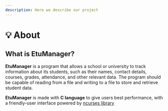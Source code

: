 ```yaml
---
description: Here we describe our project
---
```


# 💡 About

## What is EtuManager?

**EtuManager** is a program that allows a school or university to track information about its students, such as their names, contact details, courses, grades, attendance, and other relevant data. The program should be capable of reading from a file and writing to a file to store and retrieve student data.

**EtuManager** is made with **C language** to give users best performance, with a friendly-user interface powered by [ncurses library](https://invisible-island.net/ncurses/announce.html)
